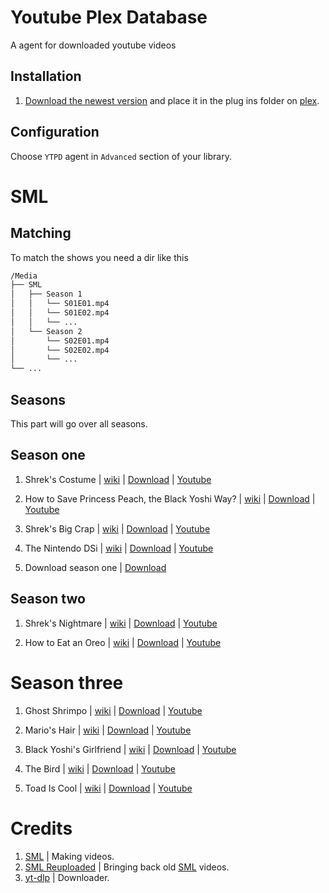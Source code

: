 # Youtube Plex Database

A agent for downloaded youtube videos

## Installation

1) [Download the newest version]() and place it in the plug ins folder on [plex](https://www.plex.tv/).

## Configuration

Choose `YTPD` agent in `Advanced` section of your library.

# SML

## Matching
To match the shows you need a dir like this
```bash
/Media
├── SML
│   ├── Season 1
│   │   └── S01E01.mp4
│   │   └── S01E02.mp4
│   │   └── ...
│   └── Season 2
│       └── S02E01.mp4
│       └── S02E02.mp4
│       └── ...
└── ...
```

## Seasons
This part will go over all seasons.

## Season one
1) Shrek's Costume | [wiki](https://sml.fandom.com/wiki/Shrek%27s_Costume) | [Download](https://github.com/HttpAnimation/YTPlex-Database/raw/master/SML/Shrek's%20Costume.sh) | [Youtube](https://www.youtube.com/watch?v=PDvKy6v52Fs) 

2) How to Save Princess Peach, the Black Yoshi Way? | [wiki](https://sml.fandom.com/wiki/How_to_Save_Princess_Peach,_the_Black_Yoshi_Way%3F) | [Download](SCRIPTTODOWNLOAD) | [Youtube](https://www.youtube.com/watch?app=desktop&v=mbUl1ZpBI4M) 

3) Shrek's Big Crap | [wiki](https://sml.fandom.com/wiki/Shrek%27s_Big_Crap) | [Download](https://raw.githubusercontent.com/HttpAnimation/YTPlex-Database/master/SML/Shrek's%20Big%20Crap.sh) | [Youtube](https://www.youtube.com/watch?app=desktop&v=Q7R9bQaconY) 

4) The Nintendo DSi | [wiki](https://sml.fandom.com/wiki/The_Nintendo_DSi) | [Download](https://raw.githubusercontent.com/HttpAnimation/YTPlex-Database/master/SML/The%20Nintendo%20DSi.sh) | [Youtube](WATCHONYT) 

5) Download season one | [Download](https://raw.githubusercontent.com/HttpAnimation/YTPlex-Database/master/SML/Season-1.sh)

## Season two
1) Shrek's Nightmare | [wiki](https://sml.fandom.com/wiki/Shrek%27s_Nightmare) | [Download](https://raw.githubusercontent.com/HttpAnimation/YTPlex-Database/master/SML/Shrek's%20Nightmare.sh) | [Youtube](https://www.youtube.com/watch?v=KWrkE1Nzido) 

1) How to Eat an Oreo | [wiki](https://sml.fandom.com/wiki/How_to_Eat_an_Oreo) | [Download](https://raw.githubusercontent.com/HttpAnimation/YTPlex-Database/master/SML/How%20to%20Eat%20an%20Oreo.sh) | [Youtube](https://www.youtube.com/watch?v=P_MIVdu9urk) 

# Season three

1) Ghost Shrimpo | [wiki](WIKIPAGE) | [Download](SCRIPTTODOWNLOAD) | [Youtube](https://www.youtube.com/watch?v=U-SKYIQxQtI) 

1) Mario's Hair | [wiki](WIKIPAGE) | [Download](SCRIPTTODOWNLOAD) | [Youtube](WATCHONYT) 

1) Black Yoshi's Girlfriend | [wiki](WIKIPAGE) | [Download](SCRIPTTODOWNLOAD) | [Youtube](WATCHONYT) 

1) The Bird | [wiki](WIKIPAGE) | [Download](SCRIPTTODOWNLOAD) | [Youtube](WATCHONYT) 

1) Toad Is Cool | [wiki](WIKIPAGE) | [Download](SCRIPTTODOWNLOAD) | [Youtube](WATCHONYT) 


# Credits
1) [SML](https://www.youtube.com/@SMLMovies) | Making videos.
2) [SML Reuploaded](https://www.youtube.com/@sml_reuploaded) | Bringing back old [SML]() videos.
3) [yt-dlp](https://github.com/yt-dlp/yt-dlp) | Downloader.